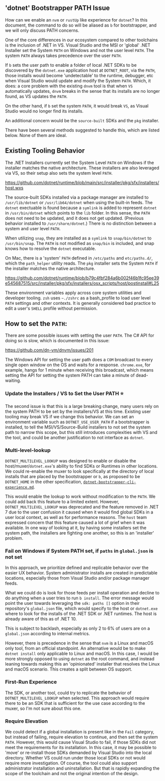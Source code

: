 ## 'dotnet' Bootstrapper PATH Issue

How can we enable an `nvm` or `rustUp` like experience for `dotnet`? In this document, the command to do so will be aliased as `b` for bootstrapper, and we will only discuss PATH concerns.

One of the core differences in our ecosystem compared to other toolchains is the inclusion of .NET in VS. Visual Studio and the MSI or 'global' .NET Installer set the System `PATH` on Windows and not the user level `PATH`. The system `PATH` always takes precedence over the user `PATH`.

If `b` sets the user path to enable a folder of local .NET SDKs to be discovered by the `dotnet.exe` application host at `DOTNET_ROOT`, via the `PATH`, those installs would become 'undetectable' to the runtime, debugger, etc when Visual Studio would update and modify the System `PATH`. Which, it does:  a core problem with the existing `dnvm` tool is that when `VS` automatically updates, `dnvm` breaks in the sense that its installs are no longer found, as VS updates the `PATH`.

On the other hand, if `b` set the system `PATH`, it would break `VS`, as Visual Studio would no longer find its installs.

An additional concern would be the `source-built` SDKs and the `pkg` installer.

There have been several methods suggested to handle this, which are listed below. None of them are ideal.

## Existing Tooling Behavior

The .NET Installers currently set the System Level `PATH` on Windows if the installer matches the native architecture. These installers are also leveraged via VS, so their setup also sets the system level `PATH`.

https://github.com/dotnet/runtime/blob/main/src/installer/pkg/sfx/installers/host.wxs

The source-built SDKs installed via a package manager are installed to `/usr/lib/dotnet` or `/usr/lib64/dotnet` when using the built-in feeds. The `dotnet` exectuable is found because a `symlink` is added to represent `dotnet` in `/usr/bin/dotnet` which points to the `lib` folder. In this sense, the `PATH` does not need to be updated, and it does not get updated. (Previous behavior installed to `/usr/share/dotnet`.) There is no distinction between a system and user level `PATH`.

When utilizing `snap`, they are installed as a `symlink` to `snap/bin/dotnet` to `/usr/bin/snap`. The `PATH` is not modified as `snap/bin` is included, and snap knows how to resolve the `dotnet` executable.

On Mac, there is a 'system' `PATH` defined in `/etc/paths` and `etc/paths.d/`, which the `path_helper` utility reads. The `pkg` installer sets the System `PATH` if the installer matches the native architecture.

https://github.com/dotnet/runtime/blob/b79c4fbf284a6b002f46b1fc95ee39e545687515/src/installer/pkg/sfx/installers/osx_scripts/host/postinstall#L25

 These environment variables apply across core system utilities and developer tooling. `zsh` uses `~./zshrc` as a bash_profile to load user level `PATH` settings and other contexts. It is generally considered bad practice to edit a user's `SHELL` profile without permission.

## How to set the `PATH`:

There are some possible issues with setting the user `PATH`.
The C# API for doing so is slow, which is documented in this issue:

https://github.com/dn-vm/dnvm/issues/201

The Windows API for setting the user path does a `COM` broadcast to every single open window on the OS and waits for a response. `chrome.exe`, for example, hangs for 1 minute when receiving this broadcast, which means setting the API for setting the system PATH can take a minute of dead-waiting.


### Update the Installers / VS to Set the User PATH :star:

The second issue is that this is a large breaking change, many users rely on the system PATH to be set by the installers/VS at this time. Existing user tooling may break VS if we change this behavior. We can set an environment variable such as `DOTNET_USE_USER_PATH` if a bootstrapper is installed, to tell the MSI/VS/Source-Build installers to not set the system path to narrow this scope, but this still introduces complexities with VS and the tool, and could be another justification to not interface as `dotnet`.


### Multi-level-lookup

`DOTNET_MULTILEVEL_LOOKUP` was designed to enable or disable the host/muxer/`dotnet.exe`'s ability to find SDKs or Runtimes in other locations. We could re-enable the muxer to look specifically at the directory of local installs that are placed by the bootstrapper or `b`, as proposed to be `DOTNET_HOME` in the other specification, [`dotnet-bootstrapper-cli-experience.md`](./dotnet-bootstrapper-cli-experience.md).

This would enable the lookup to work without modification to the `PATH`. We could add back this feature to a limited extent. However, `DOTNET_MULTILEVEL_LOOKUP` was deprecated and the feature removed in .NET 7 due to the user confusion it caused when it would find global SDKs in a user local context, as well as for performance reasons. The `host` team expressed concern that this feature caused a lot of grief when it was available. In one way of looking at it, by having some installers set the system path, the installers are fighting one another, so this is an 'installer' problem.

### Fail on Windows if System PATH set, if `paths` in `global.json` is not set

In this approach, we prioritize defined and replicable behavior over the easier UX behavior. System administrator installs are created in predictable locations, especially those from Visual Studio and/or package manager feeds.

What we could do is look for those feeds per install operation and decline to do anything when a user tries to run `b install`. The error message would point the user towards leveraging the `sdk: paths []` option in their repository's `global.json` file, which would specify to the host or `dotnet.exe` where to look for the installs of the .NET SDK or .NET runtimes. The host is already aware of this as of .NET 10.

This is subject to backlash, especially as only 2 to 6% of users are on a `global.json` according to internal metrics.

However, there is precedence in the sense that `nvm` is a Linux and macOS only tool, from an official standpoint. An alternative would be to make `dotnet install` only applicable to Linux and macOS. In this case, I would be more strongly opposed to using `dotnet` as the root command, and instead leaning towards making this an 'opinionated' installer that resolves the Linux and macOS scenario. This creates a split between OS support.

### First-Run Experience

The SDK, or another tool, could try to replicate the behavior of `DOTNET_MULTILEVEL_LOOKUP` when selected. This approach would require there to be an SDK that is sufficient for the use case according to the muxer, so I'm not sure about this one.

### Require Elevation

We could detect if a global installation is present like in the `Fail` category, but instead of failing, require elevation to continue, and then set the system `PATH`. However, this would cause Visual Studio to fail, if those SDKs did not meet the requirements for its installation. In this case, it may be possible to 'move' or re-install those SDKs demanded by Visual Studio into the local directory. Whether VS could run under those local SDKs or not would require more investigation. Of course, the tool could also support administrator installation and uninstallation. But that is rapidly expanding the scope of the toolchain and not the original intention of the design.
